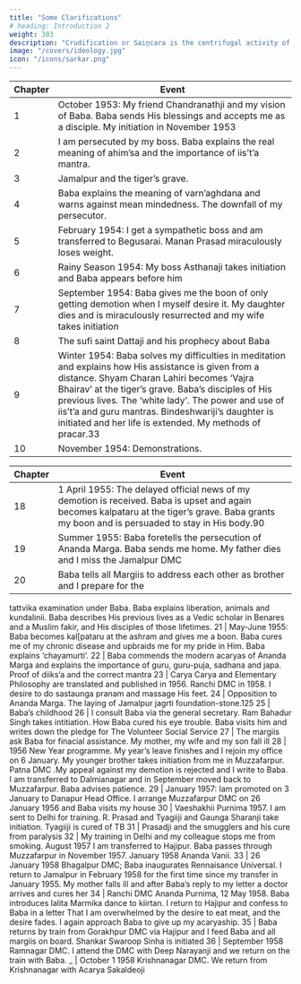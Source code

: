 ```yaml
---
title: "Some Clarifications"
# heading: Introduction 2
weight: 303
description: "Crudification or Saiṋcara is the centrifugal activity of the Nucleus (Puruśottama) of the Macrocosm"
image: "/covers/ideology.jpg"
icon: "/icons/sarkar.png"
---
```



Chapter | Event
--- | ---
1 | October 1953: My friend Chandranathji and my vision of Baba. Baba sends His blessings and accepts me as a disciple. My initiation in November 1953
2 | I am persecuted by my boss. Baba explains the real meaning of ahim’sa and the importance of iis’t’a mantra.
3 | Jamalpur and the tiger’s grave.
4 | Baba explains the meaning of varn’aghdana and warns against mean mindedness. The downfall of my persecutor.
5 | February 1954: I get a sympathetic boss and am transferred to Begusarai. Manan Prasad miraculously loses weight.
6 | Rainy Season 1954: My boss Asthanaji takes initiation and Baba appears before him
7 | September 1954: Baba gives me the boon of only getting demotion when I myself desire it. My daughter dies and is miraculously resurrected and my wife takes initiation
8 | The sufi saint Dattaji and his prophecy about Baba
9 | Winter 1954: Baba solves my difficulties in meditation and explains how His assistance is given from a distance. Shyam Charan Lahiri becomes ‘Vajra Bhairav’ at the tiger’s grave. Baba’s disciples of His previous lives. The ‘white lady’. The power and use of iis’t’a and guru mantras. Bindeshwariji’s daughter is initiated and her life is extended. My methods of pracar.33
10 | November 1954: Demonstrations.

<!-- Sunday 7 : Samadhis
th
Sunday 14 Savikalpa and Nirvikalpa samadhi.
st
Sunday 21 : Demonstration of death.
th
Sunday 28 : Nirvikalpa samadhi.42
Chapter Eleven
Deep Narayanji and Vishvanathji are initiated and I try to feed
Harisadhanji.52
Chapter Twelve
December 1954: The constitution of Ananda Marga is written and I
incur Baba’s displeasure and am punished.
I end 1954 in fear.57Chapter Thirteen
I receive my demotion order in January 1955.
Baba withdraws the punishment and He gives me bliss.
th
5 January 1955 Baba names Ananda Marga and conducts the first
th
DMC in Jamalpur on 9 January.61
Chapter Fourteen
February 1955: DMC in Bhagalpur and Bindeshwariiji is given new life.66
Chapter Fifteen
Baba orders me to appeal my demotion in Patna and Delhi where I
undergo temptation. Baba explains complete surrender and I suffer
from doubt and disbelief.I return to Jamalpur.70
Chapter Sixteen
Baba’s mother. The initiation of Gopal Mukherjee

March 1955: Holi is celebrated. Baba’s method of initiation and my father meets Baba. The first grhii acaryas are initiated. Carya carya is published and Elementary Philosophy is prepared.

17 | 22 March 1955: Baba reveals His iis’t’a mantra and His desire to leave His body.

25 March 1955: Baba becomes kalpataru and again tries to leave His body.
He explanation of ‘nirman citta’..82 -->

Chapter | Event
--- | ---
18 | 1 April 1955: The delayed official news of my demotion is received. Baba is upset and again becomes kalpataru at the tiger’s grave. Baba grants my boon and is persuaded to stay in His body.90
19 | Summer 1955: Baba foretells the persecution of Ananda Marga. Baba sends me home. My father dies and I miss the Jamalpur DMC
20 | Baba tells all Margiis to address each other as brother and I prepare for the
tattvika examination under Baba. Baba explains liberation, animals and kundalinii. Baba describes His previous
lives as a Vedic scholar in Benares and a Muslim fakir, and His disciples of those
lifetimes.
21 | May-June 1955: Baba becomes kal[pataru at the ashram and gives me a boon. Baba cures me of my chronic disease and upbraids me for my pride in Him. Baba explains ‘chayamurti’.
22 | Baba commends the modern acaryas of Ananda Marga and explains the importance of guru, guru-puja, sadhana and japa. Proof of diiks’a and the correct mantra
23 | Carya Carya and Elementary Philosophy are translated and published in 1956. Ranchi DMC in 1958. I desire to do sastaunga pranam and massage His feet.
24 | Opposition to Ananda Marga. The laying of Jamalpur jagrti foundation-stone.125
25 | Baba’s childhood
26 | I consult Baba via the general secretary. Ram Bahadur Singh takes intitiation. How Baba cured his eye trouble. Baba visits him and writes down the pledge for The Volunteer Social Service
27 | The margiis ask Baba for finacial assistance. My mother, my wife and my son fall ill
28 | 1956 New Year programme. My year’s leave finishes and I rejoin my office on 6 January. My younger brother takes initiation from me in Muzzafarpur. Patna DMC .My appeal against my demotion is rejected and I write to Baba. I am
transferred to Dalmianagar and in September moved back to Muzzafarpur. Baba advises patience.
29 | January 1957: Iam promoted on 3 January to Danapur Head Office. I arrange Muzzafarpur DMC on 26 January 1956 and Baba visits my house
30 | Vaeshakhii Purnima 1957. I am sent to Delhi for training. R. Prasad and Tyagiiji and Gaunga Sharanji take initiation. Tyagiiji is cured of TB
31 | Prasadji and the smugglers and his cure from paralysis
32 | My training in Delhi and my colleague stops me from smoking. August 1957 I am transferred to Hajipur. Baba passes through Muzzafarpur in November 1957. January 1958 Ananda Vanii.
33 | 26 January 1958 Bhagalpur DMC; Baba inaugurates Rennaisance Universal. I return to Jamalpur in February 1958 for the first time since my transfer in January 1955. My mother falls ill and after Baba’s reply to my letter a doctor
arrives and cures her
34 | Ranchi DMC Ananda Purnima, 12 May 1958. Baba introduces lalita Marmika dance to kiirtan. I return to Hajipur and confess to Baba in a letter That I am overwhelmed by the desire to eat meat, and the desire fades. I
again approach Baba to give up my acaryaship.
35 | Baba returns by train from Gorakhpur DMC via Hajipur and I feed Baba and all margiis on board. Shankar Swaroop Sinha is initiated
36 | September 1958 Ramnagar DMC. I attend the DMC with Deep Narayanji and we return on the train with Baba.
_ | October 1 1958 Krishnanagar DMC. We return from Krishnanagar with Acarya Sakaldeoji
